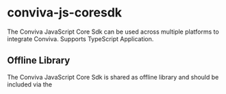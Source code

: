 # conviva-js-coresdk
The Conviva JavaScript Core Sdk can be used across multiple platforms to integrate Conviva.
Supports TypeScript Application.

## Offline Library
The Conviva JavaScript Core Sdk is shared as offline library and should be included via the <script> tag in the application.

```
<script type="text/javascript" src="<PATH>/conviva-core-sdk.js"></script>
```

## Note:
* Refer https://community.conviva.com/ for integration guidelines.
